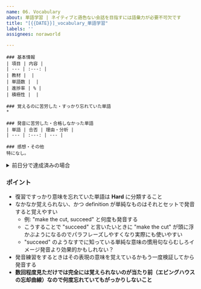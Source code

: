 ```yaml
---
name: 06. Vocabulary
about: 単語学習 | ネイティブと遜色ない会話を目指すには語彙力が必要不可欠です
title: "[{{DATE}}]_vocabulary_単語学習"
labels: ''
assignees: noraworld

---
```


```
### 基本情報
| 項目 | 内容 |
| --- | :---: |
| 教材 |  |
| 単語数 |  |
| 進捗率 | % |
| 積極性 |  |

### 覚えるのに苦労した・すっかり忘れていた単語
* 

### 発音に苦労した・合格しなかった単語
| 単語 | 合否 | 理由・分析 |
| --- | :---: | --- |

### 感想・その他
特になし。
```

<details>
<summary>前日分で達成済みの場合</summary>

```
### 基本情報
| 項目 | 内容 |
| --- | :---: |
| 教材 |  |

### 感想・その他
前日分で達成済みのためスキップ。
```
</details>

### ポイント
* 復習ですっかり意味を忘れていた単語は **Hard** に分類すること
* なかなか覚えられない、かつ definition が単純なものはそれとセットで発音すると覚えやすい
    * 例: "make the cut, succeed" と何度も発音する
    * こうすることで "succeed" と言いたいときに "make the cut" が頭に浮かぶようになるのでパラフレーズしやすくなり実際にも使いやすい
    * "succeed" のようなすでに知っている単純な意味の慣用句ならむしろイメージ発音より効果的かもしれない？
* 発音練習をするときはその表現の意味を覚えているかもう一度検証してから発音する
* **数回程度見ただけでは完全には覚えられないのが当たり前（エビングハウスの忘却曲線）なので何度忘れていてもがっかりしないこと**
